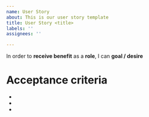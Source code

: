 ```yaml
---
name: User Story
about: This is our user story template
title: User Story <title>
labels: ''
assignees: ''

---
```


In order to **receive benefit** as a **role**, I can **goal / desire**

# Acceptance criteria
- 
- 
-
